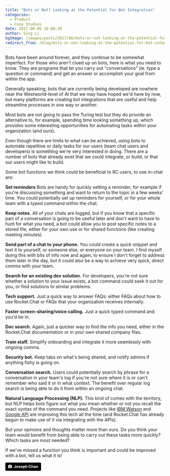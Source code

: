 ```yaml
---
title: "Bots or Not? Looking at the Potential for Bot Integration"
categories:
  - Product
  - Case Studies
date: 2017-06-05 16:08:20
author: Sing Li
bgImage: /images/posts/2017/06/bots-or-not-looking-at-the-potential-for-bot-integration/cover-bot.jpg
redirect_from: /blog/bots-or-not-looking-at-the-potential-for-bot-integration
---
```

Bots have been around forever, and they continue to be somewhat imperfect. For those who aren't clued up on bots, here is what you need to know. They are programs that let you carry out "conversations" (ie. type a question or command) and get an answer or accomplish your goal from within the app.


Generally speaking, bots that are currently being developed are nowhere near the Westworld-level of AI that we may have hoped we'd have by now, but many platforms are creating bot integrations that are useful and help streamline processes in one way or another.

Most bots are not going to pass the Turing test but they do provide an alternative to, for example, spending time looking something up, which provides some interesting opportunities for automating tasks within your organization (and ours).

Even though there are limits to what can be achieved, using bots to automate repetitive or daily tasks for our users (team chat users and developers) is something we're very interested in doing. There are a number of bots that already exist that we could integrate, or build, or that our users might like to build.

Some bot functions we think could be beneficial to RC users, to use in-chat are:

**Set reminders** Bots are handy for quickly setting a reminder, for example if you're discussing something and want to return to the topic in a few weeks' time. You could potentially set up reminders for yourself, or for your whole team with a typed command within the chat.

**Keep notes.** All of your chats are logged, but if you know that a specific part of a conversation is going to be useful later and don't want to have to hunt for what you need, a bot could allow you to post specific notes to a stored file, either for your own use or for shared functions (like creating meeting minutes).

**Send part of a chat to your phone.** You could create a quick snippet and text it to yourself, or someone else, or everyone on your team. I find myself doing this with bits of info now and again, to ensure I don't forget to address them later in the day, but it could also be a way to achieve very quick, direct comms with your team.

**Search for an existing dev solution.** For developers, you're not sure whether a solution to your issue exists, a bot command could seek it out for you, or find solutions to similar problems.

**Tech support.** Just a quick way to answer FAQs: either FAQs about how to use Rocket.Chat or FAQs that your organization receives internally.

**Faster screen-sharing/voice calling.** Just a quick typed command and you'd be in.

**Doc search**. Again, just a quicker way to find the info you need, either in the Rocket.Chat documentation or in your own shared company files.

**Train staff.** Simplify onboarding and integrate it more seamlessly with ongoing comms.

**Security bot.** Keep tabs on what's being shared, and notify admins if anything fishy is going on.

**Conversation search.** Users could potentially search by phrase for a conversation in your team's log if you're not sure where it is or can't remember who said it or in what context. The benefit over regular log search is being able to do it from within an ongoing chat. 

**Natural Language Processing (NLP).** This kind of comes with the territory, but NLP helps bots figure out what you mean whether or not you recall the exact syntax of the command you need. Projects like [IBM Watson](https://www.ibm.com/watson/developercloud/nl-classifier.html) and [Google API](https://cloud.google.com/natural-language/) are improving this tech all the time (and Rocket.Chat has already begun to make use of it via integrating with the APIs).  

But your opinions and thoughts matter more than ours. Do you think your team would benefit from being able to carry out these tasks more quickly? Which tasks are most needed?

If we've missed a function you think is important and could be improved with a bot, tell us what it is!

<a style="background-color:black;color:white;text-decoration:none;padding:4px 6px;font-family:-apple-system, BlinkMacSystemFont, &quot;San Francisco&quot;, &quot;Helvetica Neue&quot;, Helvetica, Ubuntu, Roboto, Noto, &quot;Segoe UI&quot;, Arial, sans-serif;font-size:12px;font-weight:bold;line-height:1.2;display:inline-block;border-radius:3px;" href="https://unsplash.com/@yulokchan?utm_medium=referral&amp;utm_campaign=photographer-credit&amp;utm_content=creditBadge" target="_blank" rel="noopener noreferrer" title="Download free do whatever you want high-resolution photos from Joseph Chan"><span style="display:inline-block;padding:2px 3px;"><svg xmlns="http://www.w3.org/2000/svg" style="height:12px;width:auto;position:relative;vertical-align:middle;top:-1px;fill:white;" viewBox="0 0 32 32"><title>unsplash-logo</title><path d="M20.8 18.1c0 2.7-2.2 4.8-4.8 4.8s-4.8-2.1-4.8-4.8c0-2.7 2.2-4.8 4.8-4.8 2.7.1 4.8 2.2 4.8 4.8zm11.2-7.4v14.9c0 2.3-1.9 4.3-4.3 4.3h-23.4c-2.4 0-4.3-1.9-4.3-4.3v-15c0-2.3 1.9-4.3 4.3-4.3h3.7l.8-2.3c.4-1.1 1.7-2 2.9-2h8.6c1.2 0 2.5.9 2.9 2l.8 2.4h3.7c2.4 0 4.3 1.9 4.3 4.3zm-8.6 7.5c0-4.1-3.3-7.5-7.5-7.5-4.1 0-7.5 3.4-7.5 7.5s3.3 7.5 7.5 7.5c4.2-.1 7.5-3.4 7.5-7.5z"></path></svg></span><span style="display:inline-block;padding:2px 3px;">Joseph Chan</span></a>
